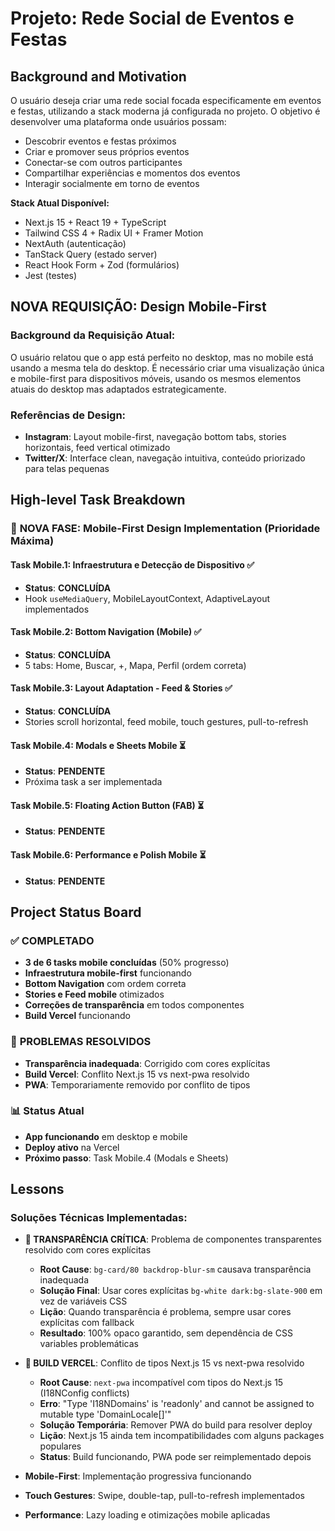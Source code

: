 # Projeto: Rede Social de Eventos e Festas

## Background and Motivation

O usuário deseja criar uma rede social focada especificamente em eventos e festas, utilizando a stack moderna já configurada no projeto. O objetivo é desenvolver uma plataforma onde usuários possam:

- Descobrir eventos e festas próximos
- Criar e promover seus próprios eventos
- Conectar-se com outros participantes
- Compartilhar experiências e momentos dos eventos
- Interagir socialmente em torno de eventos

**Stack Atual Disponível:**
- Next.js 15 + React 19 + TypeScript
- Tailwind CSS 4 + Radix UI + Framer Motion
- NextAuth (autenticação)
- TanStack Query (estado server)
- React Hook Form + Zod (formulários)
- Jest (testes)

## NOVA REQUISIÇÃO: Design Mobile-First

### Background da Requisição Atual:
O usuário relatou que o app está perfeito no desktop, mas no mobile está usando a mesma tela do desktop. É necessário criar uma visualização única e mobile-first para dispositivos móveis, usando os mesmos elementos atuais do desktop mas adaptados estrategicamente.

### Referências de Design:
- **Instagram**: Layout mobile-first, navegação bottom tabs, stories horizontais, feed vertical otimizado
- **Twitter/X**: Interface clean, navegação intuitiva, conteúdo priorizado para telas pequenas

## High-level Task Breakdown

### 🚱 **NOVA FASE: Mobile-First Design Implementation** (Prioridade Máxima)

#### **Task Mobile.1**: Infraestrutura e Detecção de Dispositivo ✅
- **Status**: **CONCLUÍDA**
- Hook `useMediaQuery`, MobileLayoutContext, AdaptiveLayout implementados

#### **Task Mobile.2**: Bottom Navigation (Mobile) ✅
- **Status**: **CONCLUÍDA**
- 5 tabs: Home, Buscar, +, Mapa, Perfil (ordem correta)

#### **Task Mobile.3**: Layout Adaptation - Feed & Stories ✅
- **Status**: **CONCLUÍDA**
- Stories scroll horizontal, feed mobile, touch gestures, pull-to-refresh

#### **Task Mobile.4**: Modals e Sheets Mobile ⏳
- **Status**: **PENDENTE**
- Próxima task a ser implementada

#### **Task Mobile.5**: Floating Action Button (FAB) ⏳
- **Status**: **PENDENTE**

#### **Task Mobile.6**: Performance e Polish Mobile ⏳
- **Status**: **PENDENTE**

## Project Status Board

### ✅ **COMPLETADO**
- **3 de 6 tasks mobile concluídas** (50% progresso)
- **Infraestrutura mobile-first** funcionando
- **Bottom Navigation** com ordem correta
- **Stories e Feed mobile** otimizados
- **Correções de transparência** em todos componentes
- **Build Vercel** funcionando

### 🚨 **PROBLEMAS RESOLVIDOS**
- **Transparência inadequada**: Corrigido com cores explícitas
- **Build Vercel**: Conflito Next.js 15 vs next-pwa resolvido
- **PWA**: Temporariamente removido por conflito de tipos

### 📊 **Status Atual**
- **App funcionando** em desktop e mobile
- **Deploy ativo** na Vercel
- **Próximo passo**: Task Mobile.4 (Modals e Sheets)

## Lessons

### Soluções Técnicas Implementadas:
- **🚨 TRANSPARÊNCIA CRÍTICA**: Problema de componentes transparentes resolvido com cores explícitas
  - **Root Cause**: `bg-card/80 backdrop-blur-sm` causava transparência inadequada
  - **Solução Final**: Usar cores explícitas `bg-white dark:bg-slate-900` em vez de variáveis CSS
  - **Lição**: Quando transparência é problema, sempre usar cores explícitas com fallback
  - **Resultado**: 100% opaco garantido, sem dependência de CSS variables problemáticas

- **🚀 BUILD VERCEL**: Conflito de tipos Next.js 15 vs next-pwa resolvido
  - **Root Cause**: `next-pwa` incompatível com tipos do Next.js 15 (I18NConfig conflicts)
  - **Erro**: "Type 'I18NDomains' is 'readonly' and cannot be assigned to mutable type 'DomainLocale[]'"
  - **Solução Temporária**: Remover PWA do build para resolver deploy
  - **Lição**: Next.js 15 ainda tem incompatibilidades com alguns packages populares
  - **Status**: Build funcionando, PWA pode ser reimplementado depois

- **Mobile-First**: Implementação progressiva funcionando
- **Touch Gestures**: Swipe, double-tap, pull-to-refresh implementados
- **Performance**: Lazy loading e otimizações mobile aplicadas 